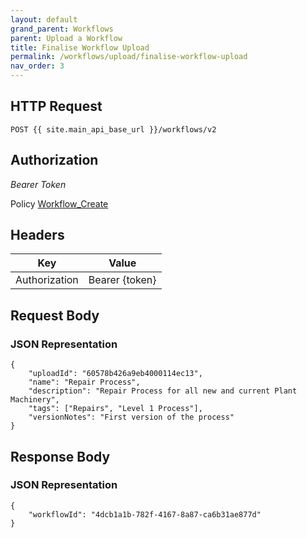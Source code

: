 ```yaml
---
layout: default
grand_parent: Workflows
parent: Upload a Workflow
title: Finalise Workflow Upload
permalink: /workflows/upload/finalise-workflow-upload
nav_order: 3
---
```



## HTTP Request

```
POST {{ site.main_api_base_url }}/workflows/v2
```

## Authorization

*Bearer Token*

Policy
[Workflow_Create]({{site.url}}{{site.baseurl}}/authentication/policies#workflow_create)

## Headers

| Key     | Value        |
| ----------- | ----------- |
| Authorization | Bearer {token}      |


## Request Body
### JSON Representation
```
{
    "uploadId": "60578b426a9eb4000114ec13",
    "name": "Repair Process",
    "description": "Repair Process for all new and current Plant Machinery",
    "tags": ["Repairs", "Level 1 Process"],
    "versionNotes": "First version of the process"
}
```


## Response Body
### JSON Representation
```
{
    "workflowId": "4dcb1a1b-782f-4167-8a87-ca6b31ae877d"
}
```